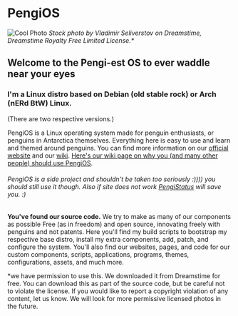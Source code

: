 # PengiOS

![Cool Photo](https://github.com/PengiOS/pengios.github.io/blob/main/homepage/assets/background.png?raw=true)
*Stock photo by Vladimir Seliverstov on Dreamstime, Dreamstime Royalty Free Limited License.\**

## Welcome to the Pengi-est OS to ever waddle near your eyes

### I'm a Linux distro based on Debian (old stable rock) or Arch (nERd BtW) Linux.

(There are two respective versions.)

PengiOS is a Linux operating system made for penguin enthusiasts, or penguins in Antarctica themselves. Everything here is easy to use and learn and themed around penguins. You can find more information on our [official website](https://pengios.github.io) and our [wiki](https://pengios.github.io/wiki). [Here's our wiki page on why you (and many other people) should use PengiOS](https://pengios.github.io/wiki/why).

###### PengiOS is a side project and shouldn't be taken too seriously :)))) you should still use it though. Also if site does not work [PengiStatus](pengios.github.io/status) will save you. :)

**You've found our source code.** We try to make as many of our components as possible Free (as in freedom) and open source, innovating freely with penguins and not patents. Here you'll find my build scripts to bootstrap my respective base distro, install my extra components, add, patch, and configure the system. You'll also find our websites, pages, and code for our custom components, scripts, applications, programs, themes, configurations, assets, and much more.



\*we have permission to use this. We downloaded it from Dreamstime for free. You can download this as part of the source code, but be careful not to violate the license. If you would like to report a copyright violation of any content, let us know. We will look for more permissive licensed photos in the future.
